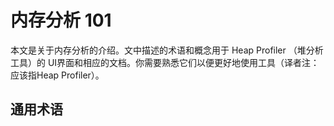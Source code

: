 # 内存分析 101

本文是关于内存分析的介绍。文中描述的术语和概念用于 Heap Profiler （堆分析工具）的 UI界面和相应的文档。你需要熟悉它们以便更好地使用工具（译者注：应该指Heap Profiler）。

## 通用术语

